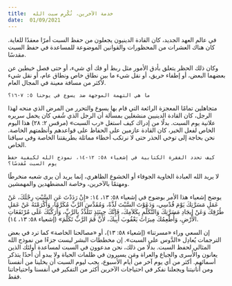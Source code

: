 ```yaml
---
title:  خدمة الآخرين، تُكْرِم سبت الله
date:  01/09/2021
---
```


في عالم العهد الجديد، كان القادة الدينيون يجعلون من حفظ السبت أمرًا معقدًا للغاية. كان هناك العشرات من المحظورات والقوانين الموضوعة للمساعدة في حفظ السبت مقدسًا.

وكان ذلك الحظر يتعلق بأدق الأمور مثل ربط أو فك أي شيء، أو حتى فصل خيطين عن بعضهما البعض، أو إطفاء حريق، أو نقل شيء ما بين نطاق خاص ونطاق عام، أو نقل شيء لأكثر من مسافة معينة في المجال العام.

`ما هي التهمة الموجهة ضد يسوع في يوحنا ٥: ٧-١٦؟`

متجاهلين تمامًا المعجزة الرائعة التي قام بها يسوع والتحرر من المرض الذي منحه لهذا الرجل، كان القادة الدينيين منشغلين بمسألة أن الرجل الذي شُفي كان يحمل سريره علانية يوم السبت.  بدلًا من إدراك كيف استغل «رب السبت» (مرقس ٢: ٢٨) هذا اليوم الخاص لفعل الخير، كان القادة عازمين على الحفاظ على قواعدهم وأنظمتهم الخاصة. نحن بحاجة إلى توخي الحذر حتى لا نرتكب أخطاء مماثلة بطريقتنا الخاصة وفي سياقنا الخاص.

`كيف تحدد الفقرة الكتابية في إشعياء ٥٨: ١٢-١٤، نموذج الله لكيفية حفظ يوم السبت مُقدسًا؟`

لا يريد الله العبادة الخاوية الجوفاء أو الخشوع الظاهري، إنما يريد أن يرى شعبه منخرطًا ومهتمًا بالآخرين، وخاصة المضطهدين والمهمشين.

يوضح إشعياء هذا الأمر بوضوح في إشعياء ٥٨: ١٣، ١٤: «إِنْ رَدَدْتَ عَنِ السَّبْتِ رِجْلَكَ، عَنْ عَمَلِ مَسَرَّتِكَ يَوْمَ قُدْسِي، وَدَعَوْتَ السَّبْتَ لَذَّةً، وَمُقَدَّسَ الرَّبِّ مُكَرَّمًا، وَأَكْرَمْتَهُ عَنْ عَمَلِ طُرُقِكَ وَعَنْ إِيجَادِ مَسَرَّتِكَ وَالتَّكَلُّمِ بِكَلاَمِكَ، فَإِنَّكَ حِينَئِذٍ تَتَلَذَّذُ بِالرَّبِّ، وَأُرَكِّبُكَ عَلَى مُرْتَفَعَاتِ الأَرْضِ، وَأُطْعِمُكَ مِيرَاثَ يَعْقُوبَ أَبِيكَ، لأَنَّ فَمَ الرَّبِّ تَكَلَّمَ» (إشعياء ٥٨: ١٣، ١٤).

إن السعي وراء «مسرتنا» (إشعياء ٥٨: ١٣)، أو «مصالحنا الخاصة» كما ترد في بعض الترجمات يُعادِل «الدَّوس على السبت». إن مخططات البشر ليست جزءًا من نموذج الله المثالي لحفظ السبت. بدلًا من ذلك، نحن مدعوون في السبت لمساعدة أولئك الذين يعانون والأَسرى والجياع والعراة ومَن يسيرون في ظلمات الحياة ولا يبدو أن أحدًا يتذكر أسمائهم. أكثر من أي يوم آخر من أيام الأسبوع، يجب ليوم السبت أن يخلينا من أنفسنا ومن أنانيتنا ويجعلنا نفكر في احتياجات الآخرين أكثر من التفكير في أنفسنا واحتياجاتنا فقط.